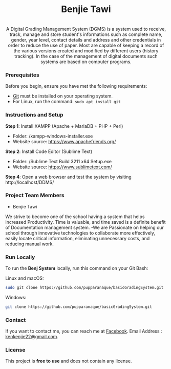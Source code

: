 <div style="text-align:center;">
<br>
<h1>Benjie Tawi</h1>
<br>
A Digital Grading Management System (DGMS) is a system used to receive, track, manage and store student's informations such as complete name, gender, year level, contact details and address and other credentials in order to reduce the use of paper. Most are capable of keeping a record of the various versions created and modified by different users (history tracking). In the case of the management of digital documents such systems are based on computer programs.
</div>

### Prerequisites

Before you begin, ensure you have met the following requirements:

- [Git](https://git-scm.com/downloads "Download Git") must be installed on your operating system.
- For Linux, run the command: `sudo apt install git`

### Instructions and Setup

**Step 1**: Install XAMPP (Apache + MariaDB + PHP + Perl)
- Folder: /xampp-windows-installer.exe
- Website source: https://www.apachefriends.org/

**Step 2**: Install Code Editor (Sublime Text)  
- Folder:  /Sublime Text Build 3211 x64 Setup.exe
- Website source: https://www.sublimetext.com/



**Step 4**: Open a web browser and test the system by visiting http://localhost/DDMS/

### Project Team Members

- Benjie Tawi

We strive to become one of the school having a system that helps increased Productivity. Time is valuable, and time saved is a definite benefit of Documentation management system. -We are Passionate on helping our school through innovative technologies to collaborate more effectively, easily locate critical information, eliminating unnecessary costs, and reducing manual work.


### Run Locally

To run the **Benj System** locally, run this command on your Git Bash:

Linux and macOS:

```bash
sudo git clone https://github.com/pupparanaque/basicGradingSystem.git
```

Windows:

```bash
git clone https://github.com/pupparanaque/basicGradingSystem.git
```

### Contact

If you want to contact me, you can reach me at [Facebook](https://www.facebook.com/benjie.tawi).
Email Address : kenkenjie22@gmail.com.
### License

This project is **free to use** and does not contain any license.
